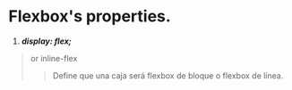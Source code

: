 # Flexbox's properties.

1. ***display: flex;***
> or inline-flex
>> Define que una caja será flexbox de bloque o flexbox de línea. 
